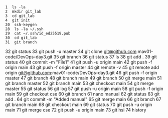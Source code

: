     1  ls -la
    2  mkdir git_lab
    3  cd git_lab
    4  git init
	20  ssh-keygen
	28  ls -la ~/.ssh
	29  cat ~/.ssh/id_ed25519.pub
	30  cd git_lab
	31  git branch
   32  git status
   33  git push -u master
   34  git clone git@github.com:mav01-code/DevOps-day3.git
   35  git branch
   36  git status
   37  ls
   38  git add .
   39  git status
   40  git commit -m "File1"
   41  git push -u origin main
   42  git push -f origin main
   43  git push -f origin master
   44  git remote -v
   45  git remote add origin git@github.com:mav01-code/DevOps-day3.git
   46  git push -f origin master
   47  git branch
   48  git branch main
   49  git branch
   50  git merge main
   51  git branch master
   52  git branch main
   53  git checkout main
   54  git merge master
   55  git status
   56  git log
   57  git push -u origin main
   58  git push -f origin main
   59  git checkout cse
   60  git branch
   61  nano manual
   62  git status
   63  git add .
   64  git commit -m "Added manual"
   65  git merge main
   66  git branch
   67  git branch main
   68  git checkout  main
   69  git status
   70  git push -u origin main
   71  git merge cse
   72  git push -u origin main
   73  git hsi
   74  history
